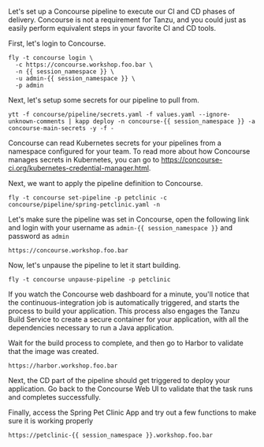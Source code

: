 Let's set up a Concourse pipeline to execute our CI and CD phases of delivery.  Concourse is not a requirement for Tanzu, and you could just as easily perform equivalent steps in your favorite CI and CD tools.

First, let's login to Concourse.

```execute
fly -t concourse login \
  -c https://concourse.workshop.foo.bar \
  -n {{ session_namespace }} \
  -u admin-{{ session_namespace }} \
  -p admin
```

Next, let's setup some secrets for our pipeline to pull from.  

```execute
ytt -f concourse/pipeline/secrets.yaml -f values.yaml --ignore-unknown-comments | kapp deploy -n concourse-{{ session_namespace }} -a concourse-main-secrets -y -f -
```

Concourse can read Kubernetes secrets for your pipelines from a namespace configured for your team.  To read more about how Concourse manages secrets in Kubernetes, you can go to https://concourse-ci.org/kubernetes-credential-manager.html.

Next, we want to apply the pipeline definition to Concourse.

```execute
fly -t concourse set-pipeline -p petclinic -c concourse/pipeline/spring-petclinic.yaml -n
```

Let's make sure the pipeline was set in Concourse, open the following link and login with your username as `admin-{{ session_namespace }}` and password as `admin`

```dashboard:create-dashboard
https://concourse.workshop.foo.bar
```

Now, let's unpause the pipeline to let it start building.

```execute
fly -t concourse unpause-pipeline -p petclinic
```

If you watch the Concourse web dashboard for a minute, you'll notice that the continuous-integration job is automatically triggered, and starts the process to build your application.  This process also engages the Tanzu Build Service to create a secure container for your application, with all the dependencies necessary to run a Java application.

Wait for the build process to complete, and then go to Harbor to validate that the image was created.
```dashboard:create-dashboard
https://harbor.workshop.foo.bar
```

Next, the CD part of the pipeline should get triggered to deploy your application.  Go back to the Concourse Web UI to validate that the task runs and completes successfully.

Finally, access the Spring Pet Clinic App and try out a few functions to make sure it is working properly
```dashboard:create-dashboard
https://petclinic-{{ session_namespace }}.workshop.foo.bar
```
